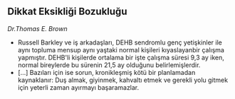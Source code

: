 ## Dikkat Eksikliği Bozukluğu

*Dr.Thomas E. Brown*

* Russell Barkley ve iş arkadaşları,  DEHB sendromlu genç yetişkinler ile aynı
  topluma mensup aynı yaştaki normal kişileri kıyaslayanbir çalışma yapmıştır.
  DEHB'li kişilerde ortalama bir işte çalışma süresi 9,3 ay iken, normal
  bireylerde bu sürenin 21,5 ay olduğunu belirlemişlerdir.
* [...] Bazıları için ise sorun, kronikleşmiş kötü bir planlamadan kaynaklanır:
  Duş almak, giyinmek, kahvaltı etmek ve gerekli yolu gitmek için yeterli zaman
  ayırmayı başaramazlar.

